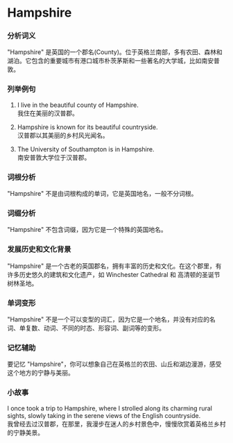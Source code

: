 # Hampshire

### 分析词义

  

"Hampshire" 是英国的一个郡名(County)。位于英格兰南部，多有农田、森林和湖泊。它包含的重要城市有港口城市朴茨茅斯和一些著名的大学城，比如南安普敦。

  

### 列举例句

  

1.  I live in the beautiful county of Hampshire.  
    我住在美丽的汉普郡。
    
      
    
2.  Hampshire is known for its beautiful countryside.  
    汉普郡以其美丽的乡村风光闻名。
    
      
    
3.  The University of Southampton is in Hampshire.  
    南安普敦大学位于汉普郡。
    
      
    

  

### 词根分析

  

"Hampshire" 不是由词根构成的单词，它是英国地名，一般不分词根。

  

### 词缀分析

  

"Hampshire" 不包含词缀，因为它是一个特殊的英国地名。

  

### 发展历史和文化背景

  

"Hampshire" 是一个古老的英国郡名，拥有丰富的历史和文化。在这个郡里，有许多历史悠久的建筑和文化遗产，如 Winchester Cathedral 和 高清顿的圣诞节树林圣地。

  

### 单词变形

  

"Hampshire" 不是一个可以变型的词汇，因为它是一个地名，并没有对应的名词、单复数、动词、不同的时态、形容词、副词等的变形。

  

### 记忆辅助

  

要记忆 "Hampshire"，你可以想象自己在英格兰的农田、山丘和湖边漫游，感受这个地方的宁静与美丽。

  

### 小故事

  

I once took a trip to Hampshire, where I strolled along its charming rural sights, slowly taking in the serene views of the English countryside.  
我曾经去过汉普郡，在那里，我漫步在迷人的乡村景色中，慢慢欣赏着英格兰乡村的宁静美景。
